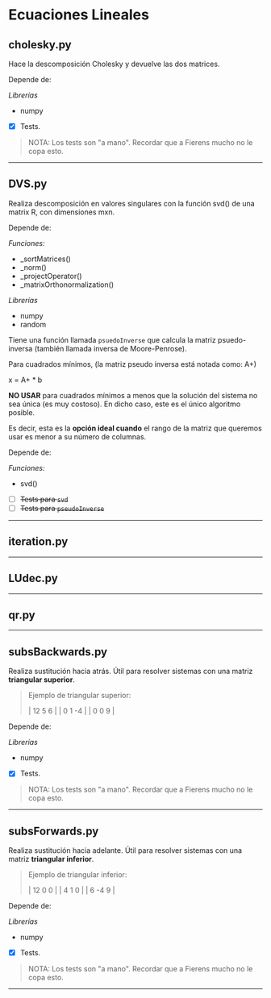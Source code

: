 # Ecuaciones Lineales

## cholesky.py

Hace la descomposición Cholesky y devuelve las dos matrices.

Depende de: 

_Librerías_

- numpy

- [x] Tests.

> NOTA: Los tests son "a mano". Recordar que a Fierens mucho no le copa esto.

-----------------------------------------------------------------------------

## DVS.py

Realiza descomposición en valores singulares con la función svd() de una matrix
R, con dimensiones mxn.


Depende de: 

_Funciones:_

- _sortMatrices()
- _norm()
- _projectOperator()
- _matrixOrthonormalization()

_Librerías_

- numpy
- random

Tiene una función llamada `psuedoInverse` que calcula la matriz psuedo-inversa
(también llamada inversa de Moore-Penrose).

Para cuadrados mínimos, (la matriz pseudo inversa está notada como: A+)

x = A+ * b


**NO USAR** para cuadrados mínimos a menos que la solución del sistema no sea
única (es muy costoso). En dicho caso, este es el único algoritmo posible.

Es decir, esta es la **opción ideal cuando**  el rango de la matriz que
queremos usar es menor a su número de columnas.


Depende de:

_Funciones:_

- svd()


- [ ] ~~Tests para `svd`~~
- [ ] ~~Tests para `pseudoInverse`~~

-----------------------------------------------------------------------------

## iteration.py



-----------------------------------------------------------------------------

## LUdec.py



-----------------------------------------------------------------------------

## qr.py



-----------------------------------------------------------------------------

## subsBackwards.py

Realiza sustitución hacia atrás. Útil para resolver sistemas con una matriz
**triangular superior**.


> Ejemplo de triangular superior:
>
> | 12  5  6 |
> |  0  1 -4 |
> |  0  0  9 |

Depende de: 

_Librerías_

- numpy

- [x] Tests.

> NOTA: Los tests son "a mano". Recordar que a Fierens mucho no le copa esto.

-----------------------------------------------------------------------------

## subsForwards.py

Realiza sustitución hacia adelante. Útil para resolver sistemas con una matriz
**triangular inferior**.


> Ejemplo de triangular inferior:
>
> | 12   0  0 |
> |  4   1  0 |
> |  6  -4  9 |


Depende de: 

_Librerías_

- numpy

- [x] Tests.

> NOTA: Los tests son "a mano". Recordar que a Fierens mucho no le copa esto.

-----------------------------------------------------------------------------